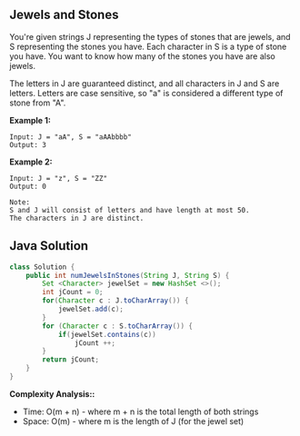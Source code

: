 ## Jewels and Stones
You're given strings J representing the types of stones that are jewels, and S representing the stones you have.  Each character in S is a type of stone you have.  You want to know how many of the stones you have are also jewels.

The letters in J are guaranteed distinct, and all characters in J and S are letters. Letters are case sensitive, so "a" is considered a different type of stone from "A".

**Example 1:**
```
Input: J = "aA", S = "aAAbbbb"
Output: 3
```
**Example 2:**
```
Input: J = "z", S = "ZZ"
Output: 0
```

```
Note:
S and J will consist of letters and have length at most 50.
The characters in J are distinct.
```

## Java Solution
```java
class Solution {
    public int numJewelsInStones(String J, String S) {
        Set <Character> jewelSet = new HashSet <>();
        int jCount = 0;
        for(Character c : J.toCharArray()) {
            jewelSet.add(c);
        }
        for (Character c : S.toCharArray()) {
            if(jewelSet.contains(c))
                jCount ++;
        }
        return jCount;
    }
}
```

**Complexity Analysis::**
* Time: O(m + n) - where m + n is the total length of both strings
* Space: O(m) -  where m is the length of J (for the jewel set)